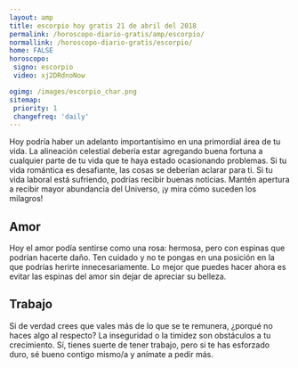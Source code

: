 ```yaml
---
layout: amp
title: escorpio hoy gratis 21 de abril del 2018 
permalink: /horoscopo-diario-gratis/amp/escorpio/
normallink: /horoscopo-diario-gratis/escorpio/
home: FALSE
horoscopo:
 signo: escorpio
 video: xj2DRdnoNow

ogimg: /images/escorpio_char.png
sitemap:
 priority: 1
 changefreq: 'daily'
---
```



Hoy podría haber un adelanto importantísimo en una primordial área de tu vida. La alineación celestial debería estar agregando buena fortuna a cualquier parte de tu vida que te haya estado ocasionando problemas. Si tu vida romántica es desafiante, las cosas se deberían aclarar para ti. Si tu vida laboral está sufriendo, podrías recibir buenas noticias. Mantén apertura a recibir mayor abundancia del Universo, ¡y mira cómo suceden los milagros!

## Amor

Hoy el amor podía sentirse como una rosa: hermosa, pero con espinas que podrían hacerte daño. Ten cuidado y no te pongas en una posición en la que podrías herirte innecesariamente. Lo mejor que puedes hacer ahora es evitar las espinas del amor sin dejar de apreciar su belleza.

## Trabajo

Si de verdad crees que vales más de lo que se te remunera, ¿porqué no haces algo al respecto? La inseguridad o la timidez son obstáculos a tu crecimiento. Sí, tienes suerte de tener trabajo, pero si te has esforzado duro, sé bueno contigo mismo/a y anímate a pedir más.
